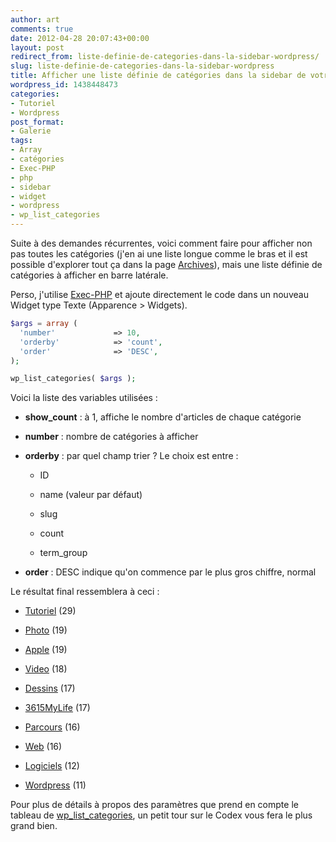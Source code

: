 ```yaml
---
author: art
comments: true
date: 2012-04-28 20:07:43+00:00
layout: post
redirect_from: liste-definie-de-categories-dans-la-sidebar-wordpress/
slug: liste-definie-de-categories-dans-la-sidebar-wordpress
title: Afficher une liste définie de catégories dans la sidebar de votre blog WordPress
wordpress_id: 1438448473
categories:
- Tutoriel
- Wordpress
post_format:
- Galerie
tags:
- Array
- catégories
- Exec-PHP
- php
- sidebar
- widget
- wordpress
- wp_list_categories
---
```


Suite à des demandes récurrentes, voici comment faire pour afficher non pas toutes les catégories (j'en ai une liste longue comme le bras et il est possible d'explorer tout ça dans la page [Archives](https://irz.fr/archives)), mais une liste définie de catégories à afficher en barre latérale.

Perso, j'utilise [Exec-PHP](http://bluesome.net/post/2005/08/18/50/) et ajoute directement le code dans un nouveau Widget type Texte (Apparence > Widgets).


```php
$args = array (
  'number'             => 10,
  'orderby'            => 'count',
  'order'              => 'DESC',
);

wp_list_categories( $args );
```



Voici la liste des variables utilisées :




  * **show_count** : à 1, affiche le nombre d'articles de chaque catégorie


  * **number** : nombre de catégories à afficher


  * **orderby** : par quel champ trier ? Le choix est entre :

    * ID

    * name (valeur par défaut)

    * slug

    * count

    * term_group



  * **order** : DESC indique qu'on commence par le plus gros chiffre, normal




Le résultat final ressemblera à ceci :


  * [Tutoriel](https://irz.fr/) (29)


  * [Photo](https://irz.fr/) (19)


  * [Apple](https://irz.fr/) (19)


  * [Video](https://irz.fr/) (18)


  * [Dessins](https://irz.fr/) (17)


  * [3615MyLife](https://irz.fr/) (17)


  * [Parcours](https://irz.fr/) (16)


  * [Web](https://irz.fr/) (16)


  * [Logiciels](https://irz.fr/) (12)


  * [Wordpress](http://irz.fr/wordpress) (11)


Pour plus de détails à propos des paramètres que prend en compte le tableau de [wp_list_categories](http://codex.wordpress.org/Template_Tags/wp_list_categories), un petit tour sur le Codex vous fera le plus grand bien.
